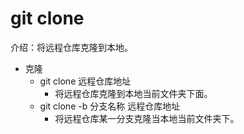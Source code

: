 # git clone
介绍：将远程仓库克隆到本地。
- 克隆
    - git clone 远程仓库地址
        - 将远程仓库克隆到本地当前文件夹下面。
    - git clone -b 分支名称 远程仓库地址
        - 将远程仓库某一分支克隆当本地当前文件夹下。
    